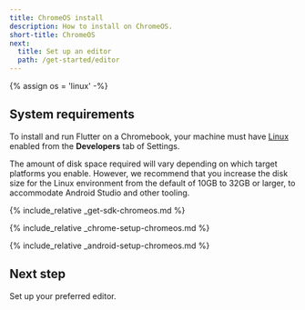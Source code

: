 ```yaml
---
title: ChromeOS install
description: How to install on ChromeOS.
short-title: ChromeOS
next:
  title: Set up an editor
  path: /get-started/editor
---
```


{% assign os = 'linux' -%}

## System requirements

To install and run Flutter on a Chromebook, your machine
must have [Linux][] enabled from the **Developers** tab of Settings.

The amount of disk space required will vary
depending on which target platforms you enable.
However, we recommend that you increase the disk size for the Linux environment
from the default of 10GB to 32GB or larger,
to accommodate Android Studio and other tooling.

{% include_relative _get-sdk-chromeos.md %}

{% include_relative _chrome-setup-chromeos.md %}

{% include_relative _android-setup-chromeos.md %}

## Next step

Set up your preferred editor.

[Linux]: https://support.google.com/chromebook/answer/9145439
